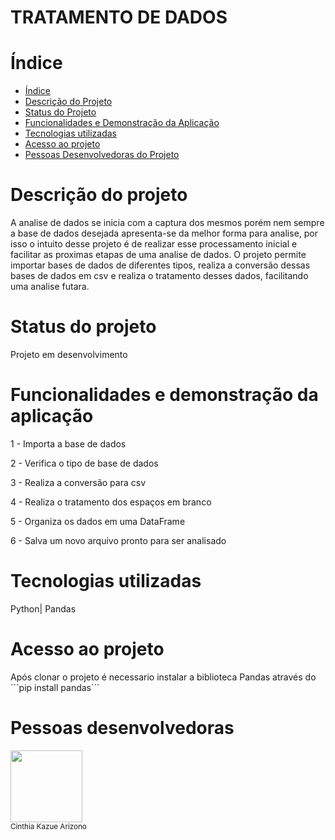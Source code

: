 # TRATAMENTO DE DADOS



# Índice 

* [Índice](#índice)
* [Descrição do Projeto](#descrição-do-projeto)
* [Status do Projeto](#status-do-Projeto)
* [Funcionalidades e Demonstração da Aplicação](#funcionalidades-e-demonstração-da-aplicação)
* [Tecnologias utilizadas](#tecnologias-utilizadas)
* [Acesso ao projeto](#acesso-ao-projeto)
* [Pessoas Desenvolvedoras do Projeto](#pessoas-desenvolvedoras)


# Descrição do projeto

A analise de dados se inicia com a captura dos mesmos porém nem sempre a base de dados desejada apresenta-se da melhor forma para analise, por isso o intuito desse projeto é de realizar esse processamento inicial e facilitar as proximas etapas de uma analise de dados.
O projeto permite importar bases de dados de diferentes tipos, realiza a conversão dessas bases de dados em csv e realiza o tratamento desses dados, facilitando uma analise futara.

# Status do projeto

Projeto em desenvolvimento

# Funcionalidades e demonstração da aplicação

1 - Importa a base de dados

2 - Verifica o tipo de base de dados

3 - Realiza a conversão para csv

4 - Realiza o tratamento dos espaços em branco

5 - Organiza os dados em uma DataFrame 

6 - Salva um novo arquivo pronto para ser analisado

# Tecnologias utilizadas

Python| Pandas 

# Acesso ao projeto

Após clonar o projeto é necessario instalar a biblioteca Pandas através do ´´´pip install pandas´´´

# Pessoas desenvolvedoras

[](https://github.com/cinthiakarizono)
<div>
<img src = "https://avatars.githubusercontent.com/u/99759466?s=96&v=4" width=115 /><br><sub>Cinthia Kazue Arizono</sub>
</div>




